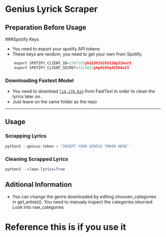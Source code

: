 # Genius Lyrick Scraper



## Preparation Before Usage

###Spotify Keys
- You need to export your spotify API tokens
- These keys are random, you need to get your own from Spotify.
```python
	export SPOTIPY_CLIENT_ID=2387193yh123h19283120p31ho23
	export SPOTIPY_CLIENT_SECRET=3214823y4p9283y423h4o23
```

### Downloading Fastext Model
- You need to download <a href="https://fasttext.cc/docs/en/language-identification.html" target="_blank">`lid.176.bin`</a> from FastText in order to clean the lyrics later on.
- Just leave on the same folder as the repo

---

## Usage

### Scrapping Lyrics

```python
python3 --genius-token = "INSERT YOUR GENIUS TOKEN HERE"
```

### Cleaning Scrapped Lyrics

```python
python3 --clean-lyrics=True
```


## Aditional Information

- You can change the genre downloaded by editing choosen_categories in get_artists(). You need to manualy inspect the categories returned. Look into raw_categories


# Reference this is if you use it
